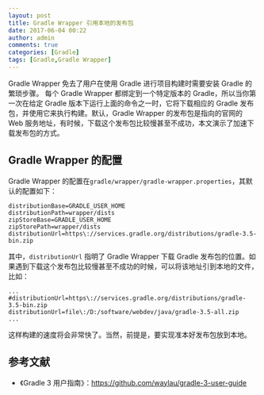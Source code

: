 ```yaml
---
layout: post
title: Gradle Wrapper 引用本地的发布包
date: 2017-06-04 00:22
author: admin
comments: true
categories: [Gradle]
tags: [Gradle,Gradle Wrapper]
---
```


Gradle Wrapper 免去了用户在使用 Gradle 进行项目构建时需要安装 Gradle 的繁琐步骤。 每个 Gradle Wrapper 都绑定到一个特定版本的 Gradle，所以当你第一次在给定 Gradle 版本下运行上面的命令之一时，它将下载相应的 Gradle 发布包，并使用它来执行构建。默认，Gradle Wrapper 的发布包是指向的官网的 Web 服务地址，有时候，下载这个发布包比较慢甚至不成功，本文演示了加速下载发布包的方式。 

<!-- more -->

## Gradle Wrapper 的配置


Gradle Wrapper 的配置在`gradle/wrapper/gradle-wrapper.properties`，其默认的配置如下：

```shell
distributionBase=GRADLE_USER_HOME
distributionPath=wrapper/dists
zipStoreBase=GRADLE_USER_HOME
zipStorePath=wrapper/dists
distributionUrl=https\://services.gradle.org/distributions/gradle-3.5-bin.zip
```

其中，`distributionUrl` 指明了 Gradle Wrapper 下载 Gradle 发布包的位置。如果遇到下载这个发布包比较慢甚至不成功的时候，可以将该地址引到本地的文件，比如：

```
...
#distributionUrl=https\://services.gradle.org/distributions/gradle-3.5-bin.zip
distributionUrl=file\:/D:/software/webdev/java/gradle-3.5-all.zip
...
```

这样构建的速度将会非常快了。当然，前提是，要实现准本好发布包放到本地。 


 
## 参考文献

* 《Gradle 3 用户指南》：<https://github.com/waylau/gradle-3-user-guide>



